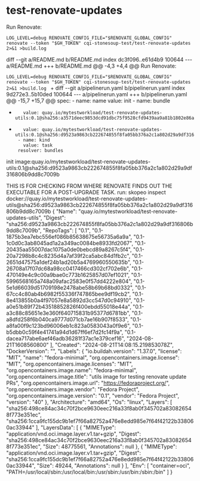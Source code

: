 # test-renovate-updates

Run Renovate:

`LOG_LEVEL=debug RENOVATE_CONFIG_FILE="$RENOVATE_GLOBAL_CONFIG" renovate --token "$GH_TOKEN" cqi-stonesoup-test/test-renovate-updates 2>&1 >build.log
`

diff --git a/README.md b/README.md
index dc3f096..e61d4b9 100644
--- a/README.md
+++ b/README.md
@@ -4,3 +4,4 @@ Run Renovate:
 
 `LOG_LEVEL=debug RENOVATE_CONFIG_FILE="$RENOVATE_GLOBAL_CONFIG" renovate --token "$GH_TOKEN" cqi-stonesoup-test/test-renovate-updates 2>&1 >build.log
 `
+
diff --git a/pipelinerun.yaml b/pipelinerun.yaml
index 9d272e3..5b10ded 100644
--- a/pipelinerun.yaml
+++ b/pipelinerun.yaml
@@ -15,7 +15,7 @@ spec:
       - name: name
         value: init
       - name: bundle
-        value: quay.io/mytestworkload/test-renovate-updates-utils:0.1@sha256:a3571deec9853dcd91dbc75f9528cfd9439aa9a81b1802e86ad3b8ee783ceeb7
+        value: quay.io/mytestworkload/test-renovate-updates-utils:0.1@sha256:d9523a9863cb222674855f8fa05bb376a2c1a802d29a9df316806b9dd8c7009b
       - name: kind
         value: task
       resolver: bundles


init image:quay.io/mytestworkload/test-renovate-updates-utils:0.1@sha256:d9523a9863cb222674855f8fa05bb376a2c1a802d29a9df316806b9dd8c7009b


THIS IS FOR CHECKING FROM WHERE RENOVATE FINDS OUT THE EXECUTABLE FOR A POST-UPGRADE TASK.
run: skopeo inspect docker://quay.io/mytestworkload/test-renovate-updates-utils@sha256:d9523a9863cb222674855f8fa05bb376a2c1a802d29a9df316806b9dd8c7009b
{
    "Name": "quay.io/mytestworkload/test-renovate-updates-utils",
    "Digest": "sha256:d9523a9863cb222674855f8fa05bb376a2c1a802d29a9df316806b9dd8c7009b",
    "RepoTags": [
        "0.1",
        "0.1-1875b3ea7ebc556ef086b85638675e56735a6a9a",
        "0.1-1c0d0c3ab8045ad1a2a349ac0084be8933fd2067",
        "0.1-20435aa55007dac1075a0de0bebcd89a8267c5f4",
        "0.1-20a7298b8c4c8235d4a7af39f2ca5abc84d1fb2c",
        "0.1-2651d47575a1def24b1ad20b5a4769960550635b",
        "0.1-26708a17f07dc68a98cc0417466cd302cf702e6b",
        "0.1-470149e4c9c00a9bae0c773b1625857d07ef1021",
        "0.1-5996568165a748a09afac2583e0f57dd4222e804",
        "0.1-5e1d66039d51709198e2478abe58b69b68bd0332",
        "0.1-67cc4c80ab4b6982f55336f747865bee9df19cb2",
        "0.1-8e413855b0a4f97057e8a5892d3cc547d0c94910",
        "0.1-a0e51b89f72b43518852826f400ebdd55018e44a",
        "0.1-a3c88c85651e3e360f640715831b95377d6781bb",
        "0.1-a8dfd258f6b040ca9777d071cb7ae16b907f8533",
        "0.1-a8fa00f9c123bd96006eb1c823a0583043a0f9e6",
        "0.1-b5dbb0c59f4e41741a94d1d67ff6ef7d2fc14f9a",
        "0.1-dacea717abe6aef46adb36281f37ac1e379cef16",
        "2024-08-21T1608560800"
    ],
    "Created": "2024-08-21T14:08:15.219853078Z",
    "DockerVersion": "",
    "Labels": {
        "io.buildah.version": "1.37.0",
        "license": "MIT",
        "name": "fedora-minimal",
        "org.opencontainers.image.license": "MIT",
        "org.opencontainers.image.licenses": "MIT",
        "org.opencontainers.image.name": "fedora-minimal",
        "org.opencontainers.image.title": "utils image for testing renovate update PRs",
        "org.opencontainers.image.url": "https://fedoraproject.org/",
        "org.opencontainers.image.vendor": "Fedora Project",
        "org.opencontainers.image.version": "0.1",
        "vendor": "Fedora Project",
        "version": "40"
    },
    "Architecture": "amd64",
    "Os": "linux",
    "Layers": [
        "sha256:498ce84ac34c70f2bce9630eec216a33f8ab0f345702a830826548f773e351ec",
        "sha256:1cca9fc155dc9b1ef7f66a82752a476e8edd985e7f64f42122b338060ac33944"
    ],
    "LayersData": [
        {
            "MIMEType": "application/vnd.oci.image.layer.v1.tar+gzip",
            "Digest": "sha256:498ce84ac34c70f2bce9630eec216a33f8ab0f345702a830826548f773e351ec",
            "Size": 48775561,
            "Annotations": null
        },
        {
            "MIMEType": "application/vnd.oci.image.layer.v1.tar+gzip",
            "Digest": "sha256:1cca9fc155dc9b1ef7f66a82752a476e8edd985e7f64f42122b338060ac33944",
            "Size": 49244,
            "Annotations": null
        }
    ],
    "Env": [
        "container=oci",
        "PATH=/usr/local/sbin:/usr/local/bin:/usr/sbin:/usr/bin:/sbin:/bin"
    ]
}

